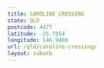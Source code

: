 ```yaml
---
title: CAROLINE CROSSING
state: QLD
postcode: 4477
latitude: -25.7054
longitude: 146.9466
url: /qld/caroline-crossing/
layout: suburb
---
```

